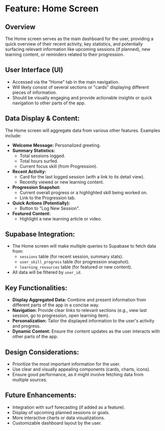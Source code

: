 # Feature: Home Screen

## Overview

The Home screen serves as the main dashboard for the user, providing a quick overview of their recent activity, key statistics, and potentially surfacing relevant information like upcoming sessions (if planned), new learning content, or reminders related to their progression.

## User Interface (UI)

*   Accessed via the "Home" tab in the main navigation.
*   Will likely consist of several sections or "cards" displaying different pieces of information.
*   Should be visually engaging and provide actionable insights or quick navigation to other parts of the app.

## Data Display & Content:

The Home screen will aggregate data from various other features. Examples include:

*   **Welcome Message:** Personalized greeting.
*   **Summary Statistics:**
    *   Total sessions logged.
    *   Total hours surfed.
    *   Current focus skill (from Progression).
*   **Recent Activity:**
    *   Card for the last logged session (with a link to its detail view).
    *   Recently viewed or new learning content.
*   **Progression Snapshot:**
    *   Current overall progress or a highlighted skill being worked on.
    *   Link to the Progression tab.
*   **Quick Actions (Potentially):**
    *   Button to "Log New Session".
*   **Featured Content:**
    *   Highlight a new learning article or video.

## Supabase Integration:

*   The Home screen will make multiple queries to Supabase to fetch data from:
    *   `sessions` table (for recent session, summary stats).
    *   `user_skill_progress` table (for progression snapshot).
    *   `learning_resources` table (for featured or new content).
*   All data will be filtered by `user_id`.

## Key Functionalities:

*   **Display Aggregated Data:** Combine and present information from different parts of the app in a concise way.
*   **Navigation:** Provide clear links to relevant sections (e.g., view last session, go to progression, open learning item).
*   **Personalization:** Tailor the displayed information to the user's activity and progress.
*   **Dynamic Content:** Ensure the content updates as the user interacts with other parts of the app.

## Design Considerations:

*   Prioritize the most important information for the user.
*   Use clear and visually appealing components (cards, charts, icons).
*   Ensure good performance, as it might involve fetching data from multiple sources.

## Future Enhancements:

*   Integration with surf forecasting (if added as a feature).
*   Display of upcoming planned sessions or goals.
*   More interactive charts or data visualizations.
*   Customizable dashboard layout by the user.
